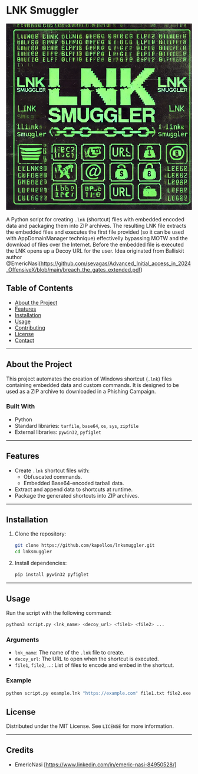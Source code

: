 # LNK Smuggler

![image](https://github.com/kapellos/LNKSmuggler/blob/main/LNKsmuggler.png)

A Python script for creating `.lnk` (shortcut) files with embedded encoded data and packaging them into ZIP archives. The resulting LNK file extracts the embedded files and executes the first file provided (so it can be used with AppDomainManager technique) effectivelly bypassing MOTW and the download of files over the Internet. Before the embedded file is executed the LNK opens up a Decoy URL for the user. Idea originated from Balliskit author @EmericNasi(https://github.com/sevagas/Advanced_Initial_access_in_2024_OffensiveX/blob/main/breach_the_gates_extended.pdf)

## Table of Contents

- [About the Project](#about-the-project)
- [Features](#features)
- [Installation](#installation)
- [Usage](#usage)
- [Contributing](#contributing)
- [License](#license)
- [Contact](#contact)

---

## About the Project

This project automates the creation of Windows shortcut (`.lnk`) files containing embedded data and custom commands. It is designed to be used as a ZIP archive to downloaded in a Phishing Campaign.

### Built With

- Python
- Standard libraries: `tarfile`, `base64`, `os`, `sys`, `zipfile`
- External libraries: `pywin32`, `pyfiglet`

---

## Features

- Create `.lnk` shortcut files with:
  - Obfuscated commands.
  - Embedded Base64-encoded tarball data.
- Extract and append data to shortcuts at runtime.
- Package the generated shortcuts into ZIP archives.

---

## Installation

1. Clone the repository:

    ```bash
    git clone https://github.com/kapellos/lnksmuggler.git
    cd lnksmuggler
    ```

2. Install dependencies:

    ```bash
    pip install pywin32 pyfiglet
    ```

---

## Usage

Run the script with the following command:

```bash
python3 script.py <lnk_name> <decoy_url> <file1> <file2> ...
```

### Arguments

- `lnk_name`: The name of the `.lnk` file to create.
- `decoy_url`: The URL to open when the shortcut is executed.
- `file1`, `file2`, ...: List of files to encode and embed in the shortcut.

### Example

```bash
python script.py example.lnk "https://example.com" file1.txt file2.exe
```


## License

Distributed under the MIT License. See `LICENSE` for more information.

---

## Credits
- EmericNasi [https://www.linkedin.com/in/emeric-nasi-84950528/]
